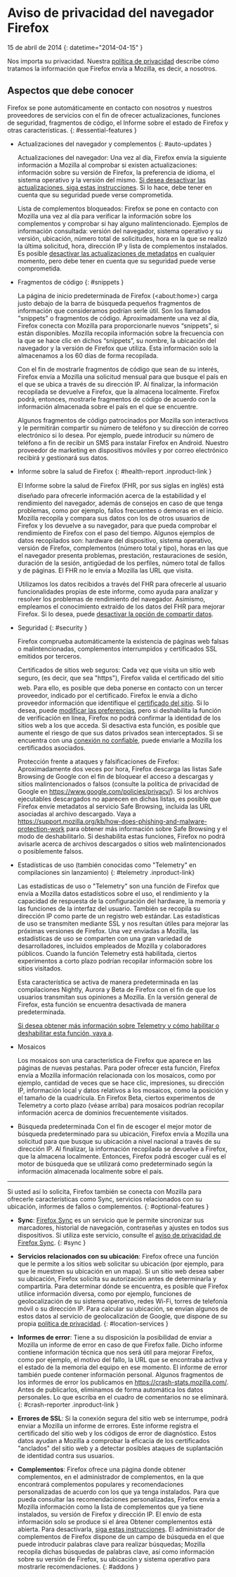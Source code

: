 # Aviso de privacidad del navegador Firefox

15 de abril de 2014
{: datetime="2014-04-15" }

Nos importa su privacidad. Nuestra [política de privacidad](https://www.mozilla.org/privacy/) describe cómo tratamos la información que Firefox envía a Mozilla, es decir, a nosotros.

## Aspectos que debe conocer

Firefox se pone automáticamente en contacto con nosotros y nuestros proveedores de servicios con el fin de ofrecer actualizaciones, funciones de seguridad, fragmentos de código, el Informe sobre el estado de Firefox y otras características. 
{: #essential-features }

* Actualizaciones del navegador y complementos
  {: #auto-updates }

	Actualizaciones del navegador: Una vez al día, Firefox envía la siguiente información a Mozilla al comprobar si existen actualizaciones: información sobre su versión de Firefox, la preferencia de idioma, el sistema operativo y la versión del mismo. [Si desea desactivar las actualizaciones, siga estas instrucciones](https://support.mozilla.org/kb/how-stop-firefox-automatically-making-connections#w_auto-update-checking). Si lo hace, debe tener en cuenta que su seguridad puede verse comprometida.

	Lista de complementos bloqueados: Firefox se pone en contacto con Mozilla una vez al día para verificar la información sobre los complementos y comprobar si hay alguno malintencionado. Ejemplos de información consultada: versión del navegador, sistema operativo y su versión, ubicación, número total de solicitudes, hora en la que se realizó la última solicitud, hora, dirección IP y lista de complementos instalados. Es posible [desactivar las actualizaciones de metadatos](https://blog.mozilla.org/addons/how-to-opt-out-of-add-on-metadata-updates/) en cualquier momento, pero debe tener en cuenta que su seguridad puede verse comprometida.

* Fragmentos de código
  {: #snippets }

	La página de inicio predeterminada de Firefox (&lt;about:home&gt;) carga justo debajo de la barra de búsqueda pequeños fragmentos de información que consideramos podrían serle útil. Son los llamados "snippets" o fragmentos de código. Aproximadamente una vez al día, Firefox conecta con Mozilla para proporcionarle nuevos “snippets”, si están disponibles. Mozilla recopila información sobre la frecuencia con la que se hace clic en dichos “snippets”, su nombre, la ubicación del navegador y la versión de Firefox que utiliza. Esta información solo la almacenamos a los 60 días de forma recopilada.

	Con el fin de mostrarle fragmentos de código que sean de su interés, Firefox envía a Mozilla una solicitud mensual para que busque el país en el que se ubica a través de su dirección IP. Al finalizar, la información recopilada se devuelve a Firefox, que la almacena localmente. Firefox podrá, entonces, mostrarle fragmentos de código de acuerdo con la información almacenada sobre el país en el que se encuentre.
	
	Algunos fragmentos de código patrocinados por Mozilla son interactivos y le permitirán compartir su número de teléfono y su dirección de correo electrónico si lo desea. Por ejemplo, puede introducir su número de teléfono a fin de recibir un SMS para instalar Firefox en Android. Nuestro proveedor de marketing en dispositivos móviles y por correo electrónico recibirá y gestionará sus datos.

* Informe sobre la salud de Firefox
  {: #health-report .inproduct-link } 

	El Informe sobre la salud de Firefox (FHR, por sus siglas en inglés) está diseñado para ofrecerle información acerca de la estabilidad y el rendimiento del navegador, además de consejos en caso de que tenga problemas, como por ejemplo, fallos frecuentes o demoras en el inicio. Mozilla recopila y compara sus datos con los de otros usuarios de Firefox y los devuelve a su navegador, para que pueda comprobar el rendimiento de Firefox con el paso del tiempo. Algunos ejemplos de datos recopilados son: hardware del dispositivo, sistema operativo, versión de Firefox, complementos (número total y tipo), horas en las que el navegador presenta problemas, prestación, restauraciones de sesión, duración de la sesión, antigüedad de los perfiles, número total de fallos y de páginas. El FHR no le envía a Mozilla las URL que visita.

	Utilizamos los datos recibidos a través del FHR para ofrecerle al usuario funcionalidades propias de este informe, como ayuda para analizar y resolver los problemas de rendimiento del navegador. Asimismo, empleamos el conocimiento extraído de los datos del FHR para mejorar Firefox. Si lo desea, puede [desactivar la opción de compartir datos](https://support.mozilla.org/kb/firefox-health-report-understand-your-browser-perf#w_how-to-turn-data-sharing-on-or-off).

* Seguridad
  {: #security }

	Firefox comprueba automáticamente la existencia de páginas web falsas o malintencionadas, complementos interrumpidos y certificados SSL emitidos por terceros.

	Certificados de sitios web seguros: Cada vez que visita un sitio web seguro, (es decir, que sea "https"), Firefox valida el certificado del sitio web. Para ello, es posible que deba ponerse en contacto con un tercer proveedor, indicado por el certificado. Firefox le envía a dicho proveedor información que identifique el [certificado del sitio](https://support.mozilla.org/kb/secure-website-certificate). Si lo desea, puede [modificar las preferencias](https://support.mozilla.org/kb/advanced-settings-browsing-network-updates-encryption#w_certificates-tab), pero si deshabilita la función de verificación en línea, Firefox no podrá confirmar la identidad de los sitios web a los que acceda. Si desactiva esta función, es posible que aumente el riesgo de que sus datos privados sean interceptados. Si se encuentra con una [conexión no confiable](https://support.mozilla.org/kb/connection-untrusted-error-message), puede enviarle a Mozilla los certificados asociados.

	Protección frente a ataques y falsificaciones de Firefox: Aproximadamente dos veces por hora, Firefox descarga las listas Safe Browsing de Google con el fin de bloquear el acceso a descargas y sitios malintencionados o falsos (consulte la política de privacidad de Google en <https://www.google.com/policies/privacy/>). Si los archivos ejecutables descargados no aparecen en dichas listas, es posible que Firefox envíe metadatos al servicio Safe Browsing, incluida las URL asociadas al archivo descargado. Vaya a <https://support.mozilla.org/kb/how-does-phishing-and-malware-protection-work> para obtener más información sobre Safe Browsing y el modo de deshabilitarlo. Si deshabilita estas funciones, Firefox no podrá avisarle acerca de archivos descargados o sitios web malintencionados o posiblemente falsos.

* Estadísticas de uso (también conocidas como "Telemetry" en compilaciones sin lanzamiento)
  {: #telemetry .inproduct-link}

	Las estadísticas de uso o "Telemetry" son una función de Firefox que envía a Mozilla datos estadísticos sobre el uso, el rendimiento y la capacidad de respuesta de la configuración del hardware, la memoria y las funciones de la interfaz del usuario. También se recopila su dirección IP como parte de un registro web estándar. Las estadísticas de uso se transmiten mediante SSL y nos resultan útiles para mejorar las próximas versiones de Firefox. Una vez enviadas a Mozilla, las estadísticas de uso se comparten con una gran variedad de desarrolladores, incluidos empleados de Mozilla y colaboradores públicos. Cuando la función Telemetry está habilitada, ciertos experimentos a corto plazo podrían recopilar información sobre los sitios visitados.

	Esta característica se activa de manera predeterminada en las compilaciones Nightly, Aurora y Beta de Firefox con el fin de que los usuarios transmitan sus opiniones a Mozilla. En la versión general de Firefox, esta función se encuentra desactivada de manera predeterminada.

	[Si desea obtener más información sobre Telemetry y cómo habilitar o deshabilitar esta función, vaya a](https://support.mozilla.org/kb/send-performance-data-improve-firefox). 

* Mosaicos

	Los mosaicos son una característica de Firefox que aparece en las páginas de nuevas pestañas. Para poder ofrecer esta función, Firefox envía a Mozilla información relacionada con los mosaicos, como por ejemplo, cantidad de veces que se hace clic, impresiones, su dirección IP, información local y datos relativos a los mosaicos, como la posición y el tamaño de la cuadrícula. En Firefox Beta, ciertos experimentos de Telemetry a corto plazo (véase arriba) para mosaicos podrían recopilar información acerca de dominios frecuentemente visitados.
	
* Búsqueda predeterminada
	Con el fin de escoger el mejor motor de búsqueda predeterminado para su ubicación, Firefox envía a Mozilla una solicitud para que busque su ubicación a nivel nacional a través de su dirección IP. Al finalizar, la información recopilada se devuelve a Firefox, que la almacena localmente. Entonces, Firefox podrá escoger cuál es el motor de búsqueda que se utilizará como predeterminado según la información almacenada localmente sobre el país.

---------------------------------------

Si usted así lo solicita, Firefox también se conecta con Mozilla para ofrecerle características como Sync, servicios relacionados con su ubicación, informes de fallos o complementos.
{: #optional-features }

* **Sync**: [Firefox Sync](https://www.mozilla.org/firefox/sync/) es un servicio que le permite sincronizar sus marcadores, historial de navegación, contraseñas y ajustes en todos sus dispositivos. Si utiliza este servicio, consulte el [aviso de privacidad de Firefox Sync](https://accounts.firefox.com/legal/privacy).
{: #sync }

* **Servicios relacionados con su ubicación**: Firefox ofrece una función que le permite a los sitios web solicitar su ubicación (por ejemplo, para que le muestren su ubicación en un mapa). Si un sitio web desea saber su ubicación, Firefox solicita su autorización antes de determinarla y compartirla. Para determinar dónde se encuentra, es posible que Firefox utilice información diversa, como por ejemplo, funciones de geolocalización de su sistema operativo, redes Wi-Fi, torres de telefonía móvil o su dirección IP. Para calcular su ubicación, se envían algunos de estos datos al servicio de geolocalización de Google, que dispone de su propia [política de privacidad](https://www.google.com/privacy/lsf.html).
{: #location-services }

* **Informes de error**: Tiene a su disposición la posibilidad de enviar a Mozilla un informe de error en caso de que Firefox falle. Dicho informe contiene información técnica que nos será útil para mejorar Firefox, como por ejemplo, el motivo del fallo, la URL que se encontraba activa y el estado de la memoria del equipo en ese momento. El informe de error también puede contener información personal. Algunos fragmentos de los informes de error los publicamos en <https://crash-stats.mozilla.com/>. Antes de publicarlos, eliminamos de forma automática los datos personales. Lo que escriba en el cuadro de comentarios no se eliminará.
{: #crash-reporter .inproduct-link }

* **Errores de SSL**: Si la conexión segura del sitio web se interrumpe, podrá enviar a Mozilla un informe de errores. Este informe registra el certificado del sitio web y los códigos de error de diagnóstico. Estos datos ayudan a Mozilla a comprobar la eficacia de los certificados "anclados" del sitio web y a detectar posibles ataques de suplantación de identidad contra sus usuarios.

* **Complementos**: Firefox ofrece una página donde obtener complementos, en el administrador de complementos, en la que encontrará complementos populares y recomendaciones personalizadas de acuerdo con los que ya tenga instalados. Para que pueda consultar las recomendaciones personalizadas, Firefox envía a Mozilla información como la lista de complementos que ya tiene instalados, su versión de Firefox y dirección IP. El envío de esta información solo se produce si el área Obtener complementos está abierta. Para desactivarla, [siga estas instrucciones](https://blog.mozilla.org/addons/how-to-opt-out-of-add-on-metadata-updates/). El administrador de complementos de Firefox dispone de un campo de búsqueda en el que puede introducir palabras clave para realizar búsquedas; Mozilla recopila dichas búsquedas de palabras clave, así como información sobre su versión de Firefox, su ubicación y sistema operativo para mostrarle recomendaciones.
{: #addons }
